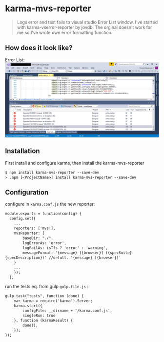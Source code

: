 # karma-mvs-reporter
> Logs error and test fails to visual studio Error List window.
> I've started with karma-vserror-reporter by jovdb. The orginal doesn't work for me so I've wrote own error formatting function. 


## How does it look like?

Error List:
![screenshot](img/ErrorList.bmp)

## Installation
First install and configure karma, then install the karma-mvs-reporter

    $ npm install karma-mvs-reporter --save-dev
	> .npm [<ProjectName>] install karma-mvs-reporter --save-dev

## Configuration
configure in `karma.conf.js` the new reporter:

    module.exports = function(config) {
      config.set({
        ...
        reporters: ['mvs'], 
		mvsReporter: {
			baseDir: "./",
			logErrorAs: 'error',
			logFailAs: isTfs ? 'error' : 'warning',
			messageFormat: '{message} [{browser}] ({specSuite} {specDescription})' //defult. '{message} [{browser}]'
		}
        ...
        });
      };

run the tests eq. from gulp `gulp.file.js` : 

	gulp.task("tests", function (done) {
		var karma = require('karma').Server;
		karma.start({
			configFile: __dirname + '/karma.conf.js',
			singleRun: true
		}, function (karmaResult) {
			done();
		});
	});
